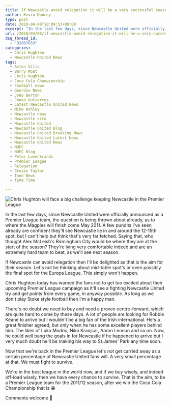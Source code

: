 ```yaml
---
title: If Newcastle avoid relegation it will be a very successful season in the Premier League
author: Kevin Doocey
type: post
date: 2010-04-08T18:09:53+00:00
excerpt: "In the last few days, since Newcastle United were officially announced as a Premier League team the question is being throw about already, as to where the Magpies will finish come May 2011. A few pundits I've seen already are confident they'll see Newcastle lie around the 12-15th spot, but I can't help but think that's very far fetched. Saying that, who thought Alex McLeish's Birmingham City would be where they are at the.. "
url: /2010/04/08/if-newcastle-avoid-relegation-it-will-be-a-very-successful-season-in-the-premier-league/
dsq_thread_id:
  - "92807033"
categories:
  - Chris Hughton
  - Newcastle United News
tags:
  - Aston Villa
  - Barry Moat
  - Chris Hughton
  - Coca Cola Championship
  - Football news
  - Geordie News
  - Joey Barton
  - Jonas Gutierrez
  - Latest Newcastle United News
  - Mike Ashley
  - Newcastle news
  - Newcastle site
  - Newcastle United
  - Newcastle United Blog
  - Newcastle United Breaking News
  - Newcastle United Latest News
  - Newcastle United News
  - NUFC
  - NUFC Blog
  - Peter Lovenkrands
  - Premier League
  - Relegation
  - Steven Taylor
  - Toon News
  - Tyne Time

---
```

![Chris Hughton will face a big challenge keeping Newcastle in the Premier League](https://static.guim.co.uk/sys-images/Football/Pix/pictures/2009/10/22/1256233158532/Chris-Hughton-001.jpg)

In the last few days, since Newcastle United were officially announced as a Premier League team, the question is being thrown about already, as to where the Magpies will finish come May 2011. A few pundits I've seen already are confident they'll see Newcastle lie in and around the 12-15th spot, but I can't help but think that's very far fetched. Saying that, who thought Alex  McLeish's Birmingham City would be where they are at the start of the season? They're lying very comfortable indeed and are an extremely hard team to beat, as we'll see next season.

If Newcastle can avoid relegation then I'll be delighted as that is the aim for their season. Let's not be thinking about mid-table spot's or even possibly the final spot for the Europa League. This simply won't happen.

Chris Hughton today has warned the fans not to get too excited about their upcoming Premier League campaign as it'll see a fighting Newcastle United try and get points from every game, in anyway possible. As long as we don't play Stoke style football then I'm a happy man.

There's no doubt we need to buy and need a proven centre-forward, which are quite hard to come by these days. A lot of people are looking for Robbie Keane to arrive but I wouldn't be a big fan of the Irish international. He's a great finisher agreed, but only when he has some excellent players behind him. The likes of Luka Modric, Niko Kranjcar, Aaron Lennon and so on. Now, he could well bang the goals in for Newcastle if he happened to arrive but I very much doubt he'll be making his way to St.James' Park any time soon.

Now that we're back in the Premier League let's not get carried away as a certain percentage of Newcastle United fans will. A very small percentage at that. We must fight to survive.

We're in the best league in the world now, and if we buy wisely, and indeed off-load wisely, then we have every chance to survive. That is the aim, to be a Premier League team for the 2011/12 season, after we win the Coca Cola Championship that is 😀

Comments welcome 🙂
